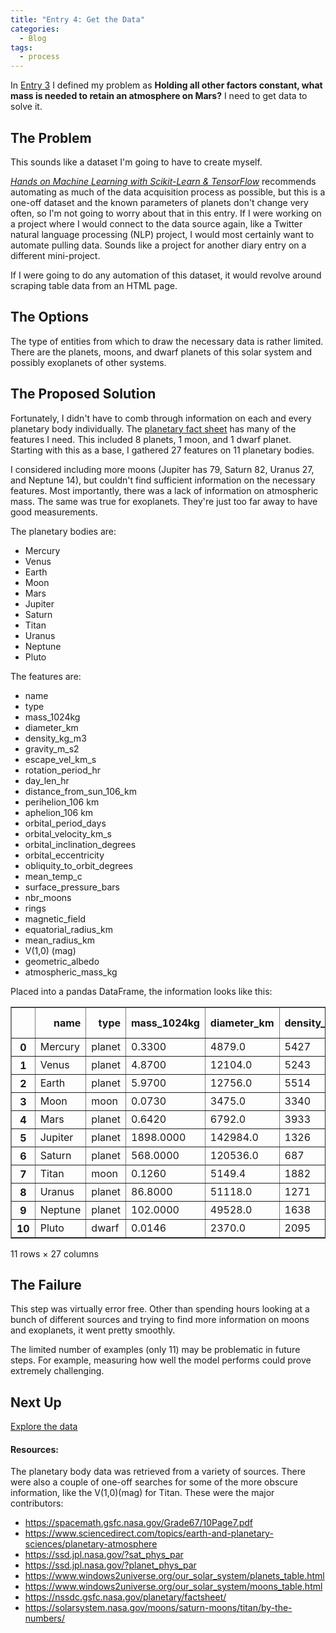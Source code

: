 ```yaml
---
title: "Entry 4: Get the Data"
categories:
  - Blog
tags:
  - process
---
```


In [Entry 3](https://julielinx.github.io/blog/03_frame_prob/) I defined my problem as **Holding all other factors constant, what mass is needed to retain an atmosphere on Mars?** I need to get data to solve it.

## The Problem

This sounds like a dataset I'm going to have to create myself.

*[Hands on Machine Learning with Scikit-Learn & TensorFlow](https://www.amazon.com/Hands-Machine-Learning-Scikit-Learn-TensorFlow/dp/1491962291)* recommends automating as much of the data acquisition process as possible, but this is a one-off dataset and the known parameters of planets don't change very often, so I'm not going to worry about that in this entry. If I were working on a project where I would connect to the data source again, like a Twitter natural language processing (NLP) project, I would most certainly want to automate pulling data. Sounds like a project for another diary entry on a different mini-project.

If I were going to do any automation of this dataset, it would revolve around scraping table data from an HTML page. 

## The Options

The type of entities from which to draw the necessary data is rather limited. There are the planets, moons, and dwarf planets of this solar system and possibly exoplanets of other systems.

## The Proposed Solution

Fortunately, I didn't have to comb through information on each and every planetary body individually. The [planetary fact sheet](https://nssdc.gsfc.nasa.gov/planetary/factsheet/) has many of the features I need. This included 8 planets, 1 moon, and 1 dwarf planet. Starting with this as a base, I gathered 27 features on 11 planetary bodies.

I considered including more moons (Jupiter has 79, Saturn 82, Uranus 27, and Neptune 14), but couldn't find sufficient information on the necessary features. Most importantly, there was a lack of information on atmospheric mass.
The same was true for exoplanets. They're just too far away to have good measurements.


The planetary bodies are:
- Mercury
- Venus
- Earth
- Moon
- Mars
- Jupiter
- Saturn
- Titan
- Uranus
- Neptune
- Pluto
    
The features are:
- name
- type
- mass_1024kg
- diameter_km
- density_kg_m3
- gravity_m_s2
- escape_vel_km_s
- rotation_period_hr
- day_len_hr
- distance_from_sun_106_km
- perihelion_106 km
- aphelion_106 km
- orbital_period_days
- orbital_velocity_km_s
- orbital_inclination_degrees
- orbital_eccentricity
- obliquity_to_orbit_degrees
- mean_temp_c
- surface_pressure_bars
- nbr_moons
- rings
- magnetic_field
- equatorial_radius_km
- mean_radius_km
- V(1,0) (mag)
- geometric_albedo
- atmospheric_mass_kg
    
Placed into a pandas DataFrame, the information looks like this:

<div>
<style scoped>
    .dataframe tbody tr th:only-of-type {
        vertical-align: middle;
    }

    .dataframe tbody tr th {
        vertical-align: top;
    }

    .dataframe thead th {
        text-align: right;
    }
</style>
<table border="1" class="dataframe">
  <thead>
    <tr style="text-align: right;">
      <th></th>
      <th>name</th>
      <th>type</th>
      <th>mass_1024kg</th>
      <th>diameter_km</th>
      <th>density_kg_m3</th>
      <th>gravity_m_s2</th>
      <th>escape_vel_km_s</th>
      <th>rotation_period_hr</th>
      <th>day_len_hr</th>
      <th>distance_from_sun_106_km</th>
      <th>...</th>
      <th>mean_temp_c</th>
      <th>surface_pressure_bars</th>
      <th>nbr_moons</th>
      <th>rings</th>
      <th>magnetic_field</th>
      <th>equatorial_radius_km</th>
      <th>mean_radius_km</th>
      <th>V(1,0) (mag)</th>
      <th>geometric_albedo</th>
      <th>atmospheric_mass_kg</th>
    </tr>
  </thead>
  <tbody>
    <tr>
      <th>0</th>
      <td>Mercury</td>
      <td>planet</td>
      <td>0.3300</td>
      <td>4879.0</td>
      <td>5427</td>
      <td>3.7</td>
      <td>4.3</td>
      <td>1407.6</td>
      <td>4222.6</td>
      <td>57.9</td>
      <td>...</td>
      <td>167</td>
      <td>1.000000e-14</td>
      <td>0</td>
      <td>No</td>
      <td>Yes</td>
      <td>2440.5300</td>
      <td>2439.4000</td>
      <td>-0.60</td>
      <td>0.106</td>
      <td>1.000000e+03</td>
    </tr>
    <tr>
      <th>1</th>
      <td>Venus</td>
      <td>planet</td>
      <td>4.8700</td>
      <td>12104.0</td>
      <td>5243</td>
      <td>8.9</td>
      <td>10.4</td>
      <td>-5832.5</td>
      <td>2802.0</td>
      <td>108.2</td>
      <td>...</td>
      <td>464</td>
      <td>9.200000e+01</td>
      <td>0</td>
      <td>No</td>
      <td>No</td>
      <td>6051.8000</td>
      <td>6051.8000</td>
      <td>-4.47</td>
      <td>0.650</td>
      <td>4.800000e+20</td>
    </tr>
    <tr>
      <th>2</th>
      <td>Earth</td>
      <td>planet</td>
      <td>5.9700</td>
      <td>12756.0</td>
      <td>5514</td>
      <td>9.8</td>
      <td>11.2</td>
      <td>23.9</td>
      <td>24.0</td>
      <td>149.6</td>
      <td>...</td>
      <td>15</td>
      <td>1.014000e+00</td>
      <td>1</td>
      <td>No</td>
      <td>Yes</td>
      <td>6378.1366</td>
      <td>6371.0084</td>
      <td>-3.86</td>
      <td>0.367</td>
      <td>1.400000e+21</td>
    </tr>
    <tr>
      <th>3</th>
      <td>Moon</td>
      <td>moon</td>
      <td>0.0730</td>
      <td>3475.0</td>
      <td>3340</td>
      <td>1.6</td>
      <td>2.4</td>
      <td>655.7</td>
      <td>708.7</td>
      <td>149.6</td>
      <td>...</td>
      <td>-20</td>
      <td>3.000000e-15</td>
      <td>0</td>
      <td>No</td>
      <td>No</td>
      <td>1737.5000</td>
      <td>1737.4000</td>
      <td>-0.08</td>
      <td>0.120</td>
      <td>1.000000e+05</td>
    </tr>
    <tr>
      <th>4</th>
      <td>Mars</td>
      <td>planet</td>
      <td>0.6420</td>
      <td>6792.0</td>
      <td>3933</td>
      <td>3.7</td>
      <td>5.0</td>
      <td>24.6</td>
      <td>24.7</td>
      <td>227.9</td>
      <td>...</td>
      <td>-65</td>
      <td>1.000000e-02</td>
      <td>2</td>
      <td>No</td>
      <td>No</td>
      <td>3396.1900</td>
      <td>3389.5000</td>
      <td>-1.52</td>
      <td>0.150</td>
      <td>2.500000e+16</td>
    </tr>
    <tr>
      <th>5</th>
      <td>Jupiter</td>
      <td>planet</td>
      <td>1898.0000</td>
      <td>142984.0</td>
      <td>1326</td>
      <td>23.1</td>
      <td>59.5</td>
      <td>9.9</td>
      <td>9.9</td>
      <td>778.6</td>
      <td>...</td>
      <td>-110</td>
      <td>2.000000e+00</td>
      <td>79</td>
      <td>Yes</td>
      <td>Yes</td>
      <td>71492.0000</td>
      <td>69911.0000</td>
      <td>-9.40</td>
      <td>0.520</td>
      <td>1.900000e+27</td>
    </tr>
    <tr>
      <th>6</th>
      <td>Saturn</td>
      <td>planet</td>
      <td>568.0000</td>
      <td>120536.0</td>
      <td>687</td>
      <td>9.0</td>
      <td>35.5</td>
      <td>10.7</td>
      <td>10.7</td>
      <td>1433.5</td>
      <td>...</td>
      <td>-140</td>
      <td>1.000000e+03</td>
      <td>82</td>
      <td>Yes</td>
      <td>Yes</td>
      <td>60268.0000</td>
      <td>58232.0000</td>
      <td>-8.88</td>
      <td>0.470</td>
      <td>5.400000e+26</td>
    </tr>
    <tr>
      <th>7</th>
      <td>Titan</td>
      <td>moon</td>
      <td>0.1260</td>
      <td>5149.4</td>
      <td>1882</td>
      <td>1.4</td>
      <td>2.6</td>
      <td>382.0</td>
      <td>382.0</td>
      <td>1433.5</td>
      <td>...</td>
      <td>-179</td>
      <td>1.600000e+00</td>
      <td>0</td>
      <td>No</td>
      <td>No</td>
      <td>2574.7000</td>
      <td>2574.7000</td>
      <td>-8.10</td>
      <td>0.210</td>
      <td>9.100000e+18</td>
    </tr>
    <tr>
      <th>8</th>
      <td>Uranus</td>
      <td>planet</td>
      <td>86.8000</td>
      <td>51118.0</td>
      <td>1271</td>
      <td>8.7</td>
      <td>21.3</td>
      <td>-17.2</td>
      <td>17.2</td>
      <td>2872.5</td>
      <td>...</td>
      <td>-195</td>
      <td>1.000000e+03</td>
      <td>27</td>
      <td>Yes</td>
      <td>Yes</td>
      <td>25559.0000</td>
      <td>25362.0000</td>
      <td>-7.19</td>
      <td>0.510</td>
      <td>8.600000e+25</td>
    </tr>
    <tr>
      <th>9</th>
      <td>Neptune</td>
      <td>planet</td>
      <td>102.0000</td>
      <td>49528.0</td>
      <td>1638</td>
      <td>11.0</td>
      <td>23.5</td>
      <td>16.1</td>
      <td>16.1</td>
      <td>4495.1</td>
      <td>...</td>
      <td>-200</td>
      <td>1.000000e+03</td>
      <td>14</td>
      <td>Yes</td>
      <td>Yes</td>
      <td>24764.0000</td>
      <td>24622.0000</td>
      <td>-6.87</td>
      <td>0.410</td>
      <td>1.000000e+26</td>
    </tr>
    <tr>
      <th>10</th>
      <td>Pluto</td>
      <td>dwarf</td>
      <td>0.0146</td>
      <td>2370.0</td>
      <td>2095</td>
      <td>0.7</td>
      <td>1.3</td>
      <td>-153.3</td>
      <td>153.3</td>
      <td>5906.4</td>
      <td>...</td>
      <td>-225</td>
      <td>1.000000e-05</td>
      <td>5</td>
      <td>No</td>
      <td>No</td>
      <td>1188.3000</td>
      <td>1188.3000</td>
      <td>-1.00</td>
      <td>0.300</td>
      <td>1.300000e+14</td>
    </tr>
  </tbody>
</table>
<p>11 rows × 27 columns</p>
</div>


## The Failure

This step was virtually error free. Other than spending hours looking at a bunch of different sources and trying to find more information on moons and exoplanets, it went pretty smoothly.

The limited number of examples (only 11) may be problematic in future steps. For example, measuring how well the model performs could prove extremely challenging.

## Next Up

[Explore the data](https://julielinx.github.io/blog/05_EDA/)

#### Resources:

The planetary body data was retrieved from a variety of sources. There were also a couple of one-off searches for some of the more obscure information, like the V(1,0)(mag) for Titan. These were the major contributors:

- https://spacemath.gsfc.nasa.gov/Grade67/10Page7.pdf
- https://www.sciencedirect.com/topics/earth-and-planetary-sciences/planetary-atmosphere
- https://ssd.jpl.nasa.gov/?sat_phys_par
- https://ssd.jpl.nasa.gov/?planet_phys_par
- https://www.windows2universe.org/our_solar_system/planets_table.html
- https://www.windows2universe.org/our_solar_system/moons_table.html
- https://nssdc.gsfc.nasa.gov/planetary/factsheet/
- https://solarsystem.nasa.gov/moons/saturn-moons/titan/by-the-numbers/
